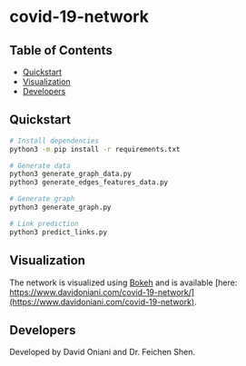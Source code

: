 # covid-19-network

## Table of Contents

- [Quickstart](#quickstart)
- [Visualization](#visualization)
- [Developers](#developers)

## Quickstart

```sh
# Install dependencies
python3 -m pip install -r requirements.txt

# Generate data
python3 generate_graph_data.py
python3 generate_edges_features_data.py

# Generate graph
python3 generate_graph.py

# Link prediction
python3 predict_links.py
```

## Visualization

The network is visualized using [Bokeh](https://bokeh.org/) and is available
[here: https://www.davidoniani.com/covid-19-network/](https://www.davidoniani.com/covid-19-network).

## Developers

Developed by David Oniani and Dr. Feichen Shen.
